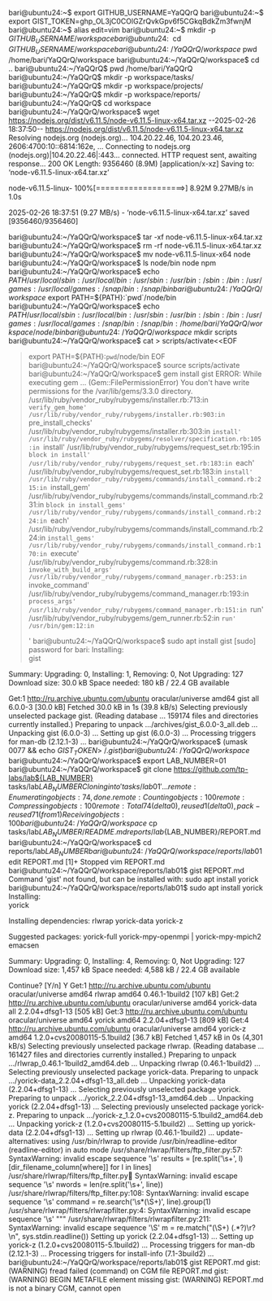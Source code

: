 bari@ubuntu24:~$ export GITHUB_USERNAME=YaQQrQ
bari@ubuntu24:~$ export GIST_TOKEN=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
bari@ubuntu24:~$ alias edit=vim
bari@ubuntu24:~$ mkdir -p ${GITHUB_USERNAME}/workspace
bari@ubuntu24:~$ cd ${GITHUB_USERNAME}/workspace
bari@ubuntu24:~/YaQQrQ/workspace$ pwd
/home/bari/YaQQrQ/workspace
bari@ubuntu24:~/YaQQrQ/workspace$ cd ..
bari@ubuntu24:~/YaQQrQ$ pwd
/home/bari/YaQQrQ
bari@ubuntu24:~/YaQQrQ$ mkdir -p workspace/tasks/
bari@ubuntu24:~/YaQQrQ$ mkdir -p workspace/projects/
bari@ubuntu24:~/YaQQrQ$ mkdir -p workspace/reports/
bari@ubuntu24:~/YaQQrQ$ cd workspace
bari@ubuntu24:~/YaQQrQ/workspace$ wget https://nodejs.org/dist/v6.11.5/node-v6.11.5-linux-x64.tar.xz
--2025-02-26 18:37:50--  https://nodejs.org/dist/v6.11.5/node-v6.11.5-linux-x64.tar.xz
Resolving nodejs.org (nodejs.org)... 104.20.22.46, 104.20.23.46, 2606:4700:10::6814:162e, ...
Connecting to nodejs.org (nodejs.org)|104.20.22.46|:443... connected.
HTTP request sent, awaiting response... 200 OK
Length: 9356460 (8.9M) [application/x-xz]
Saving to: ‘node-v6.11.5-linux-x64.tar.xz’

node-v6.11.5-linux- 100%[===================>]   8.92M  9.27MB/s    in 1.0s    

2025-02-26 18:37:51 (9.27 MB/s) - ‘node-v6.11.5-linux-x64.tar.xz’ saved [9356460/9356460]

bari@ubuntu24:~/YaQQrQ/workspace$ tar -xf node-v6.11.5-linux-x64.tar.xz
bari@ubuntu24:~/YaQQrQ/workspace$ rm -rf node-v6.11.5-linux-x64.tar.xz
bari@ubuntu24:~/YaQQrQ/workspace$ mv node-v6.11.5-linux-x64 node
bari@ubuntu24:~/YaQQrQ/workspace$ ls node/bin
node  npm
bari@ubuntu24:~/YaQQrQ/workspace$ echo ${PATH}
/usr/local/sbin:/usr/local/bin:/usr/sbin:/usr/bin:/sbin:/bin:/usr/games:/usr/local/games:/snap/bin:/snap/bin
bari@ubuntu24:~/YaQQrQ/workspace$ export PATH=${PATH}:`pwd`/node/bin
bari@ubuntu24:~/YaQQrQ/workspace$ echo ${PATH}
/usr/local/sbin:/usr/local/bin:/usr/sbin:/usr/bin:/sbin:/bin:/usr/games:/usr/local/games:/snap/bin:/snap/bin:/home/bari/YaQQrQ/workspace/node/bin
bari@ubuntu24:~/YaQQrQ/workspace$ mkdir scripts
bari@ubuntu24:~/YaQQrQ/workspace$ cat > scripts/activate<<EOF
> export PATH=\${PATH}:`pwd`/node/bin
> EOF
bari@ubuntu24:~/YaQQrQ/workspace$ source scripts/activate
bari@ubuntu24:~/YaQQrQ/workspace$ gem install gist
ERROR:  While executing gem ... (Gem::FilePermissionError)
    You don't have write permissions for the /var/lib/gems/3.3.0 directory.
	/usr/lib/ruby/vendor_ruby/rubygems/installer.rb:713:in `verify_gem_home'
	/usr/lib/ruby/vendor_ruby/rubygems/installer.rb:903:in `pre_install_checks'
	/usr/lib/ruby/vendor_ruby/rubygems/installer.rb:303:in `install'
	/usr/lib/ruby/vendor_ruby/rubygems/resolver/specification.rb:105:in `install'
	/usr/lib/ruby/vendor_ruby/rubygems/request_set.rb:195:in `block in install'
	/usr/lib/ruby/vendor_ruby/rubygems/request_set.rb:183:in `each'
	/usr/lib/ruby/vendor_ruby/rubygems/request_set.rb:183:in `install'
	/usr/lib/ruby/vendor_ruby/rubygems/commands/install_command.rb:215:in `install_gem'
	/usr/lib/ruby/vendor_ruby/rubygems/commands/install_command.rb:231:in `block in install_gems'
	/usr/lib/ruby/vendor_ruby/rubygems/commands/install_command.rb:224:in `each'
	/usr/lib/ruby/vendor_ruby/rubygems/commands/install_command.rb:224:in `install_gems'
	/usr/lib/ruby/vendor_ruby/rubygems/commands/install_command.rb:170:in `execute'
	/usr/lib/ruby/vendor_ruby/rubygems/command.rb:328:in `invoke_with_build_args'
	/usr/lib/ruby/vendor_ruby/rubygems/command_manager.rb:253:in `invoke_command'
	/usr/lib/ruby/vendor_ruby/rubygems/command_manager.rb:193:in `process_args'
	/usr/lib/ruby/vendor_ruby/rubygems/command_manager.rb:151:in `run'
	/usr/lib/ruby/vendor_ruby/rubygems/gem_runner.rb:52:in `run'
	/usr/bin/gem:12:in `<main>'
bari@ubuntu24:~/YaQQrQ/workspace$ sudo apt install gist
[sudo] password for bari: 
Installing:                     
  gist

Summary:
  Upgrading: 0, Installing: 1, Removing: 0, Not Upgrading: 127
  Download size: 30.0 kB
  Space needed: 180 kB / 22.4 GB available

Get:1 http://ru.archive.ubuntu.com/ubuntu oracular/universe amd64 gist all 6.0.0-3 [30.0 kB]
Fetched 30.0 kB in 1s (39.8 kB/s)
Selecting previously unselected package gist.
(Reading database ... 159174 files and directories currently installed.)
Preparing to unpack .../archives/gist_6.0.0-3_all.deb ...
Unpacking gist (6.0.0-3) ...
Setting up gist (6.0.0-3) ...
Processing triggers for man-db (2.12.1-3) ...
bari@ubuntu24:~/YaQQrQ/workspace$ (umask 0077 && echo ${GIST_TOKEN} > ~/.gist)
bari@ubuntu24:~/YaQQrQ/workspace$ 
bari@ubuntu24:~/YaQQrQ/workspace$ export LAB_NUMBER=01
bari@ubuntu24:~/YaQQrQ/workspace$ git clone https://github.com/tp-labs/lab${LAB_NUMBER} tasks/lab${LAB_NUMBER}
Cloning into 'tasks/lab01'...
remote: Enumerating objects: 74, done.
remote: Counting objects: 100% (3/3), done.
remote: Compressing objects: 100% (3/3), done.
remote: Total 74 (delta 0), reused 1 (delta 0), pack-reused 71 (from 1)
Receiving objects: 100% (74/74), 945.07 KiB | 3.06 MiB/s, done.
bari@ubuntu24:~/YaQQrQ/workspace$ cp tasks/lab${LAB_NUMBER}/README.md reports/lab${LAB_NUMBER}/REPORT.md
bari@ubuntu24:~/YaQQrQ/workspace$ cd reports/lab${LAB_NUMBER}
bari@ubuntu24:~/YaQQrQ/workspace/reports/lab01$ edit REPORT.md
[1]+  Stopped                 vim REPORT.md
bari@ubuntu24:~/YaQQrQ/workspace/reports/lab01$ gist REPORT.md
Command 'gist' not found, but can be installed with:
sudo apt install yorick
bari@ubuntu24:~/YaQQrQ/workspace/reports/lab01$ sudo apt install yorick
Installing:                     
  yorick

Installing dependencies:
  rlwrap  yorick-data  yorick-z

Suggested packages:
  yorick-full  yorick-mpy-openmpi  | yorick-mpy-mpich2  emacsen

Summary:
  Upgrading: 0, Installing: 4, Removing: 0, Not Upgrading: 127
  Download size: 1,457 kB
  Space needed: 4,588 kB / 22.4 GB available

Continue? [Y/n] Y
Get:1 http://ru.archive.ubuntu.com/ubuntu oracular/universe amd64 rlwrap amd64 0.46.1-1build2 [107 kB]
Get:2 http://ru.archive.ubuntu.com/ubuntu oracular/universe amd64 yorick-data all 2.2.04+dfsg1-13 [505 kB]
Get:3 http://ru.archive.ubuntu.com/ubuntu oracular/universe amd64 yorick amd64 2.2.04+dfsg1-13 [809 kB]
Get:4 http://ru.archive.ubuntu.com/ubuntu oracular/universe amd64 yorick-z amd64 1.2.0+cvs20080115-5.1build2 [36.7 kB]
Fetched 1,457 kB in 0s (4,301 kB/s)
Selecting previously unselected package rlwrap.
(Reading database ... 161427 files and directories currently installed.)
Preparing to unpack .../rlwrap_0.46.1-1build2_amd64.deb ...
Unpacking rlwrap (0.46.1-1build2) ...
Selecting previously unselected package yorick-data.
Preparing to unpack .../yorick-data_2.2.04+dfsg1-13_all.deb ...
Unpacking yorick-data (2.2.04+dfsg1-13) ...
Selecting previously unselected package yorick.
Preparing to unpack .../yorick_2.2.04+dfsg1-13_amd64.deb ...
Unpacking yorick (2.2.04+dfsg1-13) ...
Selecting previously unselected package yorick-z.
Preparing to unpack .../yorick-z_1.2.0+cvs20080115-5.1build2_amd64.deb ...
Unpacking yorick-z (1.2.0+cvs20080115-5.1build2) ...
Setting up yorick-data (2.2.04+dfsg1-13) ...
Setting up rlwrap (0.46.1-1build2) ...
update-alternatives: using /usr/bin/rlwrap to provide /usr/bin/readline-editor (readline-editor) in auto mode
/usr/share/rlwrap/filters/ftp_filter.py:57: SyntaxWarning: invalid escape sequence '\s'
  results = [re.split('\s+', l)[dir_filename_column[where]] for l in lines]
/usr/share/rlwrap/filters/ftp_filter.py:100: SyntaxWarning: invalid escape sequence '\s'
  nwords = len(re.split('\s+', line))
/usr/share/rlwrap/filters/ftp_filter.py:108: SyntaxWarning: invalid escape sequence '\s'
  command = re.search('\s*(\S+)', line).group(1)
/usr/share/rlwrap/filters/rlwrapfilter.py:4: SyntaxWarning: invalid escape sequence '\s'
  """
/usr/share/rlwrap/filters/rlwrapfilter.py:211: SyntaxWarning: invalid escape sequence '\S'
  m = re.match("(\S+) (.*?)\r?\n", sys.stdin.readline())
Setting up yorick (2.2.04+dfsg1-13) ...
Setting up yorick-z (1.2.0+cvs20080115-5.1build2) ...
Processing triggers for man-db (2.12.1-3) ...
Processing triggers for install-info (7.1-3build2) ...
bari@ubuntu24:~/YaQQrQ/workspace/reports/lab01$ gist REPORT.md
gist: (WARNING) fread failed (command) on CGM file REPORT.md
gist: (WARNING) BEGIN METAFILE element missing
gist: (WARNING) REPORT.md is not a binary CGM, cannot open
